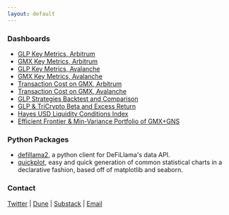 ```yaml
---
layout: default
---
```


### Dashboards

* [GLP Key Metrics, Arbitrum](https://dune.com/coindataschool/glp-arbitrum)
* [GMX Key Metrics, Arbitrum](https://dune.com/coindataschool/gmx-arbitrum)
* [GLP Key Metrics, Avalanche](https://dune.com/coindataschool/glp-avalanche)
* [GMX Key Metrics, Avalanche](https://dune.com/coindataschool/gmx-avalanche)
* [Transaction Cost on GMX, Arbitrum](https://dune.com/coindataschool/cost-of-transactions-on-gmx-arbitrum)
* [Transaction Cost on GMX, Avalanche](https://dune.com/coindataschool/cost-of-transactions-on-gmx-avalanche)
* [GLP Strategies Backtest and Comparison](https://coindataschool-glp-strats-comp-dashboard-main-vimp75.streamlitapp.com/)
* [GLP & TriCrypto Beta and Excess Return](https://coindataschool-beta-sharpe-ret-dashboard-main-5rm56h.streamlitapp.com/)
* [Hayes USD Liquidity Conditions Index](https://coindataschool-husdlci-main-pfjljd.streamlit.app/)
* [Efficient Frontier & Min-Variance Portfolio of GMX+GNS](https://coindataschool-minvar-portfolio-dashbord-main-w2wjqa.streamlit.app/)

### Python Packages

* [defillama2](https://github.com/coindataschool/defillama2), a python client for DeFiLlama's data API.
* [quickplot](https://github.com/coindataschool/quickplot), easy and quick generation of common statistical charts in a declarative fashion, based off of matplotlib and seaborn.

### Contact

[Twitter](https://twitter.com/coindataschool) | [Dune](https://dune.com/coindataschool) | [Substack](https://coindataschool.substack.com/) | [Email](coindataschool@gmail.com)